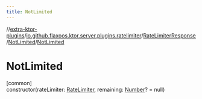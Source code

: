 ```yaml
---
title: NotLimited
---
```


//[extra-ktor-plugins](../../../../index.md)/[io.github.flaxoos.ktor.server.plugins.ratelimiter](../../index.md)/[RateLimiterResponse](../index.md)/[NotLimited](index.md)/[NotLimited](-not-limited.md)

# NotLimited

[common]\
constructor(rateLimiter: [RateLimiter](../../-rate-limiter/index.md),
remaining: [Number](https://kotlinlang.org/api/latest/jvm/stdlib/kotlin/-number/index.md)? = null)




